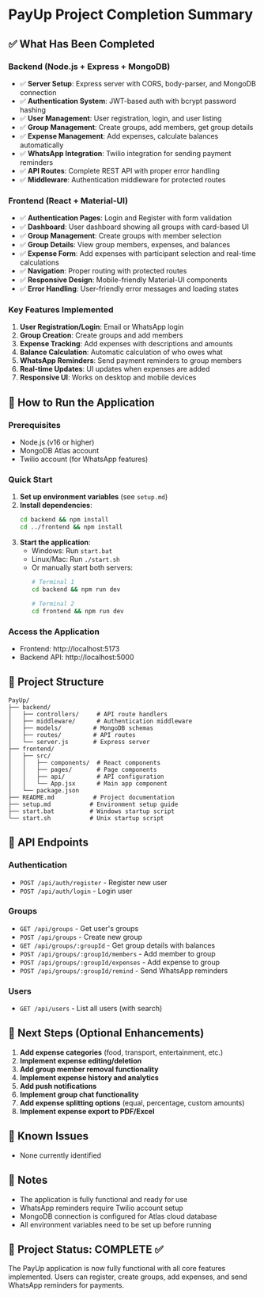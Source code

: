 # PayUp Project Completion Summary

## ✅ What Has Been Completed

### Backend (Node.js + Express + MongoDB)
- ✅ **Server Setup**: Express server with CORS, body-parser, and MongoDB connection
- ✅ **Authentication System**: JWT-based auth with bcrypt password hashing
- ✅ **User Management**: User registration, login, and user listing
- ✅ **Group Management**: Create groups, add members, get group details
- ✅ **Expense Management**: Add expenses, calculate balances automatically
- ✅ **WhatsApp Integration**: Twilio integration for sending payment reminders
- ✅ **API Routes**: Complete REST API with proper error handling
- ✅ **Middleware**: Authentication middleware for protected routes

### Frontend (React + Material-UI)
- ✅ **Authentication Pages**: Login and Register with form validation
- ✅ **Dashboard**: User dashboard showing all groups with card-based UI
- ✅ **Group Management**: Create groups with member selection
- ✅ **Group Details**: View group members, expenses, and balances
- ✅ **Expense Form**: Add expenses with participant selection and real-time calculations
- ✅ **Navigation**: Proper routing with protected routes
- ✅ **Responsive Design**: Mobile-friendly Material-UI components
- ✅ **Error Handling**: User-friendly error messages and loading states

### Key Features Implemented
1. **User Registration/Login**: Email or WhatsApp login
2. **Group Creation**: Create groups and add members
3. **Expense Tracking**: Add expenses with descriptions and amounts
4. **Balance Calculation**: Automatic calculation of who owes what
5. **WhatsApp Reminders**: Send payment reminders to group members
6. **Real-time Updates**: UI updates when expenses are added
7. **Responsive UI**: Works on desktop and mobile devices

## 🚀 How to Run the Application

### Prerequisites
- Node.js (v16 or higher)
- MongoDB Atlas account
- Twilio account (for WhatsApp features)

### Quick Start
1. **Set up environment variables** (see `setup.md`)
2. **Install dependencies**:
   ```bash
   cd backend && npm install
   cd ../frontend && npm install
   ```
3. **Start the application**:
   - Windows: Run `start.bat`
   - Linux/Mac: Run `./start.sh`
   - Or manually start both servers:
     ```bash
     # Terminal 1
     cd backend && npm run dev
     
     # Terminal 2
     cd frontend && npm run dev
     ```

### Access the Application
- Frontend: http://localhost:5173
- Backend API: http://localhost:5000

## 📁 Project Structure
```
PayUp/
├── backend/
│   ├── controllers/     # API route handlers
│   ├── middleware/      # Authentication middleware
│   ├── models/         # MongoDB schemas
│   ├── routes/         # API routes
│   └── server.js       # Express server
├── frontend/
│   ├── src/
│   │   ├── components/  # React components
│   │   ├── pages/       # Page components
│   │   ├── api/         # API configuration
│   │   └── App.jsx      # Main app component
│   └── package.json
├── README.md           # Project documentation
├── setup.md           # Environment setup guide
├── start.bat          # Windows startup script
└── start.sh           # Unix startup script
```

## 🔧 API Endpoints

### Authentication
- `POST /api/auth/register` - Register new user
- `POST /api/auth/login` - Login user

### Groups
- `GET /api/groups` - Get user's groups
- `POST /api/groups` - Create new group
- `GET /api/groups/:groupId` - Get group details with balances
- `POST /api/groups/:groupId/members` - Add member to group
- `POST /api/groups/:groupId/expenses` - Add expense to group
- `POST /api/groups/:groupId/remind` - Send WhatsApp reminders

### Users
- `GET /api/users` - List all users (with search)

## 🎯 Next Steps (Optional Enhancements)
1. **Add expense categories** (food, transport, entertainment, etc.)
2. **Implement expense editing/deletion**
3. **Add group member removal functionality**
4. **Implement expense history and analytics**
5. **Add push notifications**
6. **Implement group chat functionality**
7. **Add expense splitting options** (equal, percentage, custom amounts)
8. **Implement expense export to PDF/Excel**

## 🐛 Known Issues
- None currently identified

## 📝 Notes
- The application is fully functional and ready for use
- WhatsApp reminders require Twilio account setup
- MongoDB connection is configured for Atlas cloud database
- All environment variables need to be set up before running

## 🎉 Project Status: COMPLETE ✅

The PayUp application is now fully functional with all core features implemented. Users can register, create groups, add expenses, and send WhatsApp reminders for payments. 